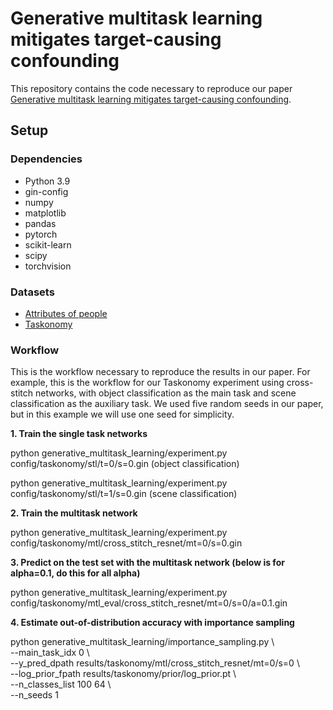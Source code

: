 # Generative multitask learning mitigates target-causing confounding

This repository contains the code necessary to reproduce our paper 
[Generative multitask learning mitigates target-causing confounding](https://arxiv.org/abs/2202.04136). 

## Setup

### Dependencies
* Python 3.9
* gin-config
* numpy
* matplotlib
* pandas
* pytorch
* scikit-learn
* scipy
* torchvision

### Datasets
* [Attributes of people](https://www2.eecs.berkeley.edu/Research/Projects/CS/vision/shape/poselets/attributes_dataset.tgz)
* [Taskonomy](https://github.com/StanfordVL/taskonomy/tree/master/data)

### Workflow

This is the workflow necessary to reproduce the results in our paper. For example, this is the workflow for 
our Taskonomy experiment using cross-stitch networks, with object classification as the main task and scene classification 
as the auxiliary task. We used five random seeds in our paper, but in this example we will use one seed for simplicity.

**1. Train the single task networks**

python generative_multitask_learning/experiment.py config/taskonomy/stl/t=0/s=0.gin (object classification)

python generative_multitask_learning/experiment.py config/taskonomy/stl/t=1/s=0.gin (scene classification)

**2. Train the multitask network**

python generative_multitask_learning/experiment.py config/taskonomy/mtl/cross_stitch_resnet/mt=0/s=0.gin

**3. Predict on the test set with the multitask network (below is for alpha=0.1, do this for all alpha)**

python generative_multitask_learning/experiment.py config/taskonomy/mtl_eval/cross_stitch_resnet/mt=0/s=0/a=0.1.gin

**4. Estimate out-of-distribution accuracy with importance sampling**

python generative_multitask_learning/importance_sampling.py \\  
--main_task_idx 0 \\  
--y_pred_dpath results/taskonomy/mtl/cross_stitch_resnet/mt=0/s=0 \\  
--log_prior_fpath results/taskonomy/prior/log_prior.pt \\  
--n_classes_list 100 64 \\  
--n_seeds 1
